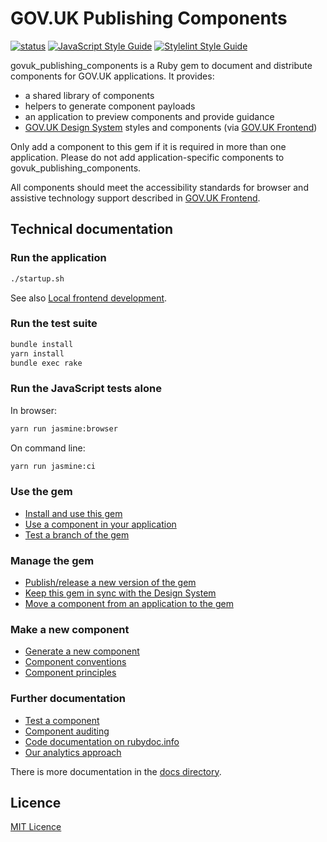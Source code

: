 # GOV.UK Publishing Components

[![status](https://badgen.net/github/status/alphagov/govuk_publishing_components/main)](https://github.com/alphagov/govuk_publishing_components/actions?query=branch%3Amain)
[![JavaScript Style Guide](https://img.shields.io/badge/code_style-standard-brightgreen.svg)](https://standardjs.com)
[![Stylelint Style Guide](https://img.shields.io/badge/code_style-stylelint-brightgreen.svg)](https://github.com/alphagov/stylelint-config-gds/)

govuk_publishing_components is a Ruby gem to document and distribute components for GOV.UK applications. It provides:

- a shared library of components
- helpers to generate component payloads
- an application to preview components and provide guidance
- [GOV.UK Design System](https://design-system.service.gov.uk/) styles and components (via [GOV.UK Frontend](https://github.com/alphagov/govuk-frontend))

Only add a component to this gem if it is required in more than one application. Please do not add application-specific components to govuk_publishing_components.

All components should meet the accessibility standards for browser and assistive technology support described in [GOV.UK Frontend](https://github.com/alphagov/govuk-frontend#browser-and-assistive-technology-support).

## Technical documentation

### Run the application

```sh
./startup.sh
```

See also [Local frontend development](https://docs.publishing.service.gov.uk/manual/local-frontend-development.html).

### Run the test suite

```sh
bundle install
yarn install
bundle exec rake
```

### Run the JavaScript tests alone

In browser:

```sh
yarn run jasmine:browser
```

On command line:

```sh
yarn run jasmine:ci
```

### Use the gem

- [Install and use this gem](docs/install-and-use.md)
- [Use a component in your application](docs/use-components.md)
- [Test a branch of the gem](docs/test-a-branch-of-the-gem.md)

### Manage the gem

- [Publish/release a new version of the gem](docs/publishing-to-rubygems.md)
- [Keep this gem in sync with the Design System](docs/upgrade-govuk-frontend.md)
- [Move a component from an application to the gem](docs/moving-components-upstream-into-this-gem.md)

### Make a new component

- [Generate a new component](docs/generate-a-new-component.md)
- [Component conventions](docs/component_conventions.md)
- [Component principles](docs/component_principles.md)

### Further documentation

- [Test a component](docs/testing-components.md)
- [Component auditing](docs/auditing.md)
- [Code documentation on rubydoc.info](http://www.rubydoc.info/gems/govuk_publishing_components)
- [Our analytics approach](docs/analytics-ga4/analytics.md)

There is more documentation in the [docs directory](docs/).

## Licence

[MIT Licence](LICENCE.md)
